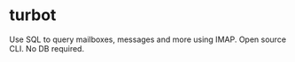 # turbot
Use SQL to query mailboxes, messages and more using IMAP. Open source CLI. No DB required.
